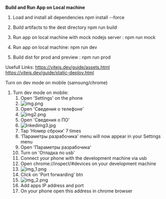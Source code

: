 **Build and Run App on Local machine**

1. Load and install all dependencies
   npm install --force
2. Build artifacts to the dest directory
   npm run build

3. Run app on local machine with mock nodejs server :
   npm run mock
4. Run app on local machine:
   npm run dev
5. Build dist for prod and preview :
   npm run prod

Usefull Links:
https://vitejs.dev/guide/assets.html
https://vitejs.dev/guide/static-deploy.html

Turn on dev mode on mobile (samsung/chrome)

1) Turn dev mode on mobile:
    1. Open 'Settings' on the phone
    2. ![img.png](img.png)
    3. Open 'Сведения о телефоне'
    4. ![img2.png](img2.jpg)
    5. Open 'Сведения о ПО'
    6. ![Inkedimg3.jpg](Inkedimg3.jpg)
    7. Tap 'Номер сброки' 7 times
    8. 'Параметры разрабочика' menu will now appear in your Settings menu
    9. Open  'Параметры разрабочика'
    10. Turn on 'Отладка по usb'
    11. Connect your phone with the development machine via usb
    12. Open chrome://inspect/#devices on your development machine
    13. ![img_1.png](img_1.png)
    14. Click on 'Port forwarding' btn
    15. ![img_2.png](img_2.png)
    16. Add apps IP address and port
    17. On your phone open this address in chrome browser

   
